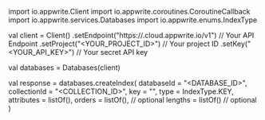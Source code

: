 import io.appwrite.Client
import io.appwrite.coroutines.CoroutineCallback
import io.appwrite.services.Databases
import io.appwrite.enums.IndexType

val client = Client()
    .setEndpoint("https://<REGION>.cloud.appwrite.io/v1") // Your API Endpoint
    .setProject("<YOUR_PROJECT_ID>") // Your project ID
    .setKey("<YOUR_API_KEY>") // Your secret API key

val databases = Databases(client)

val response = databases.createIndex(
    databaseId = "<DATABASE_ID>",
    collectionId = "<COLLECTION_ID>",
    key = "",
    type =  IndexType.KEY,
    attributes = listOf(),
    orders = listOf(), // optional
    lengths = listOf() // optional
)
